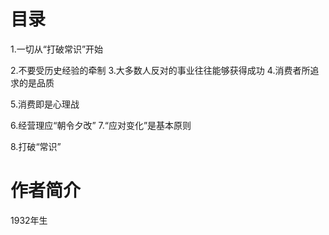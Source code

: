 #  目录
1.一切从“打破常识”开始

2.不要受历史经验的牵制
3.大多数人反对的事业往往能够获得成功
4.消费者所追求的是品质

5.消费即是心理战

6.经营理应“朝令夕改”
7.“应对变化”是基本原则

8.打破“常识”

# 作者简介
1932年生



